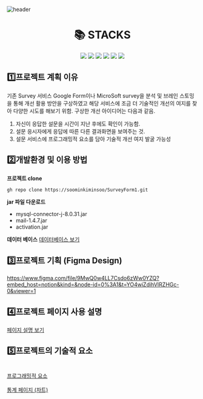![header](https://capsule-render.vercel.app/api?type=Waving&color=auto&height=300&section=header&text=Survey%20form&fontSize=90)
<div align=center><h1>📚 STACKS</h1></div>
<div align=center> 
  <img src="https://img.shields.io/badge/java-007396?style=for-the-badge&logo=java&logoColor=white">
  <img src="https://img.shields.io/badge/html5-E34F26?style=for-the-badge&logo=html5&logoColor=white">
  <img src="https://img.shields.io/badge/javascript-F7DF1E?style=for-the-badge&logo=javascript&logoColor=black">

  <img src="https://img.shields.io/badge/jquery-0769AD?style=for-the-badge&logo=jquery&logoColor=white">
  <img src="https://img.shields.io/badge/mysql-4479A1?style=for-the-badge&logo=mysql&logoColor=white">
    <img src="https://img.shields.io/badge/git-F05032?style=for-the-badge&logo=git&logoColor=white">
  <br>
  

</div>

## :one:프로젝트 계획 이유
  기존 Survey 서비스 Google Form이나 MicroSoft survey을 분석 및 브레인 스토밍을 통해 개선 활용 방안을 구상하였고 해당 서비스에 조금     더 기술적인 개선의 여지를 찾아 다양한 시도를 해보기 위함.
  구상한 개선 아이디어는 다음과 같음.
  1.  자신이 응답한 설문을 시간이 지난 후에도 확인이 가능함.
  2.  설문 응시자에게 응답에 따른 다른 결과화면을 보여주는 것.
  3.  설문 서비스에 프로그래밍적 요소를 담아 기술적 개선 여지 발굴 가능성
## :two:개발환경 및 이용 방법

<b>프로젝트 clone</b>
```xml
gh repo clone https://soominkiminsoo/SurveyForm1.git
```
 <b>jar 파일 다운로드</b>
* mysql-connector-j-8.0.31.jar
* mail-1.4.7.jar
* activation.jar
   
<b>데이터 베이스</b>
[데이터베이스 보기](https://github.com/soominkiminsoo/SurveyForm1/blob/712801d77cc69d13665eb9b10a81b2e6a7e250a0/database.md)
## :three:프로젝트 기획 (Figma Design) 
https://www.figma.com/file/9MwQ0w4LL7Csdo6zWw0YZQ?embed_host=notion&kind=&node-id=0%3A1&t=YO4wiZdihVIRZHGc-0&viewer=1
## :four:프로젝트 페이지 사용 설명
[페이지 설명 보기](https://github.com/soominkiminsoo/SurveyForm1/blob/2e33415cd29cee5595f7512eae4afc2e6183d910/Page_decription.md) 
## :five:프로젝트의 기술적 요소
<br>[프로그래밍적 요소](https://github.com/soominkiminsoo/SurveyForm1/blob/4b1d255b251a2a9ecf1ba9a48d28e53a202a6125/Readme(programming).md)<br>
<br>[통계 페이지 (차트)](https://github.com/soominkiminsoo/SurveyForm1/blob/4d1bd157ed2473ffdcc1710c9b984deee567fff1/Readme(chart).md)<br> 
##


 
